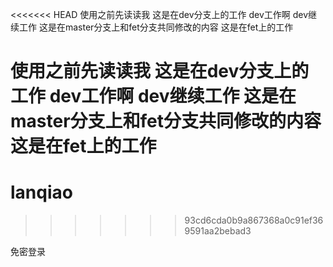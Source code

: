 <<<<<<< HEAD
使用之前先读读我
这是在dev分支上的工作
dev工作啊
dev继续工作
这是在master分支上和fet分支共同修改的内容
这是在fet上的工作

使用之前先读读我
这是在dev分支上的工作
dev工作啊
dev继续工作
这是在master分支上和fet分支共同修改的内容
这是在fet上的工作
=======
# lanqiao
>>>>>>> 93cd6cda0b9a867368a0c91ef369591aa2bebad3

免密登录
